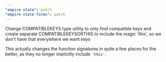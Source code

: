 ```yaml
---
"empire-state": patch
"empire-state-forms": patch
---
```


Change COMPATIBLEKEYS type utility to only find compatible keys and create separate COMPATIBLEKEYSORTHIS to include the magic 'this', so we don't have that everywhere we want keys

This actually changes the function signatures in quite a few places for the better, as they no longer implicitly include `'this'`.
